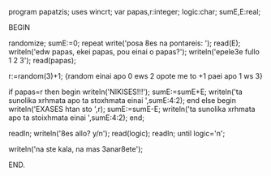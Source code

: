 program papatzis;
uses wincrt;
var papas,r:integer;
    logic:char;
    sumE,E:real;

BEGIN

 randomize;
 sumE:=0;
 repeat
  write('posa 8es na pontareis: ');
  read(E);
  writeln('edw papas, ekei papas, pou einai o papas?');
  writeln('epele3e fullo   1    2   3');
  read(papas);

  r:=random(3)+1;  {random einai apo 0 ews 2 opote me to +1 paei apo 1 ws 3}

   if papas=r then
    begin
     writeln('NIKISES!!!');
     sumE:=sumE+E;
     writeln('ta sunolika xrhmata apo ta stoxhmata einai ',sumE:4:2);
    end
   else
    begin
     writeln('EXASES htan sto ',r);
     sumE:=sumE-E;
     writeln('ta sunolika xrhmata apo ta stoixhmata einai ',sumE:4:2);
    end;

   readln;
   writeln('8es allo? y/n');
   read(logic);
   readln;
  until logic='n';

 writeln('na ste kala, na mas 3anar8ete');

 END.
